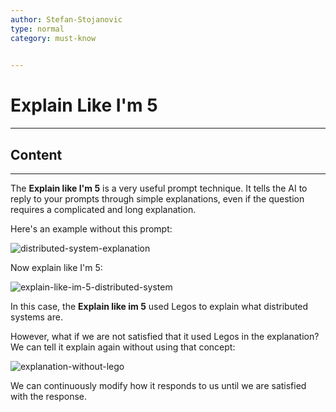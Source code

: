 ```yaml
---
author: Stefan-Stojanovic
type: normal
category: must-know
 

---
```


# Explain Like I'm 5

---

## Content

---

The **Explain like I'm 5** is a very useful prompt technique. It tells the AI to reply to your prompts through simple explanations, even if the question requires a complicated and long explanation.

Here's an example without this prompt:

![distributed-system-explanation](https://img.enkipro.com/b3d6fef66f729956b5b054a63f809e1e.png)

Now explain like I'm 5:

![explain-like-im-5-distributed-system](https://img.enkipro.com/c975edf7006af5179d6672c73a016aac.png)

In this case, the **Explain like im 5** used Legos to explain what distributed systems are. 

However, what if we are not satisfied that it used Legos in the explanation? We can tell it explain again without using that concept:

![explanation-without-lego](https://img.enkipro.com/46e454bd007ba73bb56e0deed8e37380.png)

We can continuously modify how it responds to us until we are satisfied with the response.